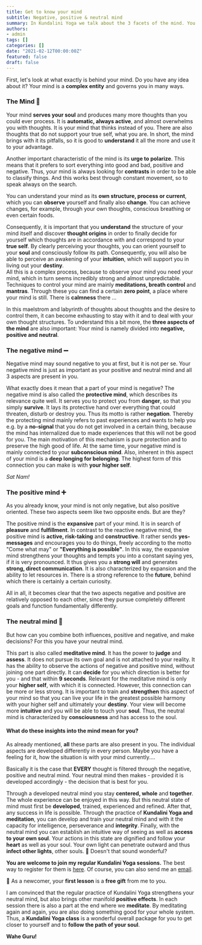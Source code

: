 ```yaml
---
title: Get to know your mind
subtitle: Negative, positive & neutral mind
summary: In Kundalini Yoga we talk about the 3 facets of the mind. You can get to know them right here.   
authors:
- admin
tags: []
categories: []
date: "2021-02-12T00:00:00Z"
featured: false
draft: false
---
```


First, let's look at what exactly is behind your mind. Do you have any idea about it? Your mind is a **complex entity** and governs you in many ways.

### The Mind 🤯

Your mind **serves your soul** and produces many more thoughts than you could ever process. It is **automatic, always active**, and almost overwhelms you with thoughts. It is your mind that thinks instead of you. There are also thoughts that do not support your true self, what you are. In short, the mind brings with it its pitfalls, so it is good to **understand** it all the more and use it to your advantage.

Another important characteristic of the mind is its **urge to polarize**. This means that it prefers to sort everything into good and bad, positive and negative. Thus, your mind is always looking for **contrasts** in order to be able to classify things. And this works best through constant movement, so to speak always on the search. 

You can understand your mind as its **own structure, process or current**, which you can **observe** yourself and finally also **change**. You can achieve changes, for example, through your own thoughts, conscious breathing or even certain foods. 

Consequently, it is important that you **understand** the structure of your mind itself and discover **thought origins** in order to finally decide for yourself which thoughts are in accordance with and correspond to your **true self**. By clearly perceiving your thoughts, you can orient yourself to your **soul** and consciously follow its path. Consequently, you will also be able to perceive an awakening of your **intuition**, which will support you in living out your **destiny**.  
All this is a complex process, because to observe your mind you need your mind, which in turn seems incredibly strong and almost unpredictable. Techniques to control your mind are mainly **meditations, breath control** and **mantras**. Through these you can find a certain **zero point**, a place where your mind is still. There is **calmness** there ... 

In this maelstrom and labyrinth of thoughts about thoughts and the desire to control them, it can become exhausting to stay with it and to deal with your own thought structures. To understand this a bit more, the **three aspects of the mind** are also important: Your mind is namely divided into **negative, positive and neutral**. 

### The negative mind ➖

Negative mind may sound negative to you at first, but it is not per se. Your negative mind is just as important as your positive and neutral mind and all 3 aspects are present in you. 

What exactly does it mean that a part of your mind is negative? The negative mind is also called the **protective mind**, which describes its relevance quite well. It serves you to protect you from **danger**, so that you simply **survive**. It lays its protective hand over everything that could threaten, disturb or destroy you. Thus its motto is rather **negation**. Thereby the protecting mind mainly refers to past experiences and wants to help you e.g. by a **no-signal** that you do not get involved in a certain thing, because the mind has internalized due to made experiences that this will not be good for you. The main motivation of this mechanism is pure protection and to preserve the high good of life. At the same time, your negative mind is mainly connected to your **subconscious mind**.
Also, inherent in this aspect of your mind is a **deep longing for belonging**. The highest form of this connection you can make is with **your higher self**. 

*Sat Nam!*

### The positive mind ➕

As you already know, your mind is not only negative, but also positive oriented. These two aspects seem like two opposite ends. But are they? 

The positive mind is the **expansive** part of your mind. It is in search of **pleasure** and **fulfillment**. In contrast to the reactive negative mind, the positive mind is **active, risk-taking** and **constructive**. It rather sends **yes-messages** and encourages you to do things, freely according to the motto "Come what may" or **"Everything is possible"**. In this way, the expansive mind strengthens your thoughts and tempts you into a constant saying yes, if it is very pronounced. It thus gives you a **strong will** and generates **strong, direct communication**. It is also characterized by expansion and the ability to let resources in. There is a strong reference to the **future**, behind which there is certainly a certain curiosity. 

All in all, it becomes clear that the two aspects negative and positive are relatively opposed to each other, since they pursue completely different goals and function fundamentally differently.

### The neutral mind 🙏

But how can you combine both influences, positive and negative, and make decisions? For this you have your neutral mind. 

This part is also called **meditative mind**. It has the power to **judge** and **assess**. It does not pursue its own goal and is not attached to your reality. It has the ability to observe the actions of negative and positive mind, without joining one part directly. It can **decide** for you which direction is better for you - and that within **9 seconds**. Relevant for the meditative mind is only your **higher self**, with which it is connected. However, this connection can be more or less strong. It is important to train and **strengthen** this aspect of your mind so that you can live your life in the greatest possible harmony with your higher self and ultimately your **destiny**. Your view will become more **intuitive** and you will be able to touch your **soul**. Thus, the neutral mind is characterized by **consciousness** and has access to the soul.

#### What do these insights into the mind mean for you?

As already mentioned, **all** these parts are also present in you. The individual aspects are developed differently in every person. Maybe you have a feeling for it, how the situation is with your mind currently....

Basically it is the case that **EVERY** thought is filtered through the negative, positive and neutral mind. Your neutral mind then makes - provided it is developed accordingly - the decision that is best for you. 

Through a developed neutral mind you stay **centered, whole** and **together**. The whole experience can be enjoyed in this way. But this neutral state of mind must first be **developed**, trained, experienced and refined. After that, any success in life is possible. Through the practice of **Kundalini Yoga and meditation**, you can develop and train your neutral mind and with it the capacity for intelligence, perseverance and **integrity**. Finally, with the neutral mind you can establish an intuitive way of seeing as well as **access to your own soul**. Your actions in this state are dignified and follow your **heart** as well as your soul. Your own light can penetrate outward and thus **infect other lights**, other souls. 🔆 Doesn't that sound wonderful? 

**You are welcome to join my regular Kundalini Yoga sessions.** The best way to register for them is [here](https://ruhahealing.com/#next_sessions). Of course, you can also send me an [email](mailto:ruhahealing@gmail.com?subject=Join%20the%20Kundalini%20Yoga%20sessions). 

🎁 As a newcomer, your **first lesson** is a **free gift** from me to you. 

I am convinced that the regular practice of Kundalini Yoga strengthens your neutral mind, but also brings other manifold **positive effects**. In each session there is also a part at the end where we **meditate**. By meditating again and again, you are also doing something good for your whole system. Thus, a **Kundalini Yoga class** is a wonderful overall package for you to get closer to yourself and to **follow the path of your soul**.  

**Wahe Guru!**



































